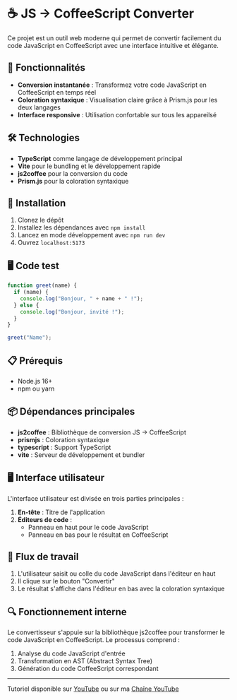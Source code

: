 # ☕️ JS → CoffeeScript Converter

Ce projet est un outil web moderne qui permet de convertir facilement du code JavaScript en CoffeeScript avec une interface intuitive et élégante.

## 🚀 Fonctionnalités

- **Conversion instantanée** : Transformez votre code JavaScript en CoffeeScript en temps réel
- **Coloration syntaxique** : Visualisation claire grâce à Prism.js pour les deux langages
- **Interface responsive** : Utilisation confortable sur tous les appareilsé

## 🛠️ Technologies

- **TypeScript** comme langage de développement principal
- **Vite** pour le bundling et le développement rapide
- **js2coffee** pour la conversion du code
- **Prism.js** pour la coloration syntaxique

## 🔧 Installation

1. Clonez le dépôt
2. Installez les dépendances avec `npm install`
3. Lancez en mode développement avec `npm run dev`
4. Ouvrez `localhost:5173`

## 🖥️ Code test

```JavaScript
function greet(name) {
  if (name) {
    console.log("Bonjour, " + name + " !");
  } else {
    console.log("Bonjour, invité !");
  }
}

greet("Name");
```

## 📋 Prérequis

- Node.js 16+
- npm ou yarn

## 📦 Dépendances principales

- **js2coffee** : Bibliothèque de conversion JS → CoffeeScript
- **prismjs** : Coloration syntaxique
- **typescript** : Support TypeScript
- **vite** : Serveur de développement et bundler

## 🖥️ Interface utilisateur

L'interface utilisateur est divisée en trois parties principales :

1. **En-tête** : Titre de l'application
2. **Éditeurs de code** : 
   - Panneau en haut pour le code JavaScript
   - Panneau en bas pour le résultat en CoffeeScript

## 🔄 Flux de travail

1. L'utilisateur saisit ou colle du code JavaScript dans l'éditeur en haut
2. Il clique sur le bouton "Convertir"
3. Le résultat s'affiche dans l'éditeur en bas avec la coloration syntaxique

## 🔍 Fonctionnement interne

Le convertisseur s'appuie sur la bibliothèque js2coffee pour transformer le code JavaScript en CoffeeScript. Le processus comprend :

1. Analyse du code JavaScript d'entrée
2. Transformation en AST (Abstract Syntax Tree)
3. Génération du code CoffeeScript correspondant

---

Tutoriel disponible sur [YouTube](https://www.youtube.com/watch?v=PctqrK31vRk) ou sur ma [Chaîne YouTube](https://www.youtube.com/@TaAilsFR)
